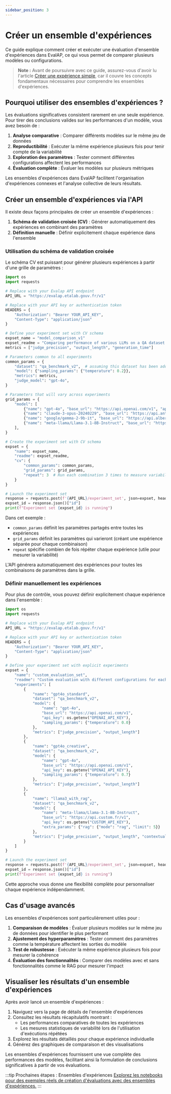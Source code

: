 ```yaml
---
sidebar_position: 3
---
```


# Créer un ensemble d'expériences

Ce guide explique comment créer et exécuter une évaluation d'ensemble d'expériences dans EvalAP, ce qui vous permet de comparer plusieurs modèles ou configurations.

> **Note :** Avant de poursuivre avec ce guide, assurez-vous d'avoir lu l'article [Créer une expérience simple](create-a-simple-experiment), car il couvre les concepts fondamentaux nécessaires pour comprendre les ensembles d'expériences.

## Pourquoi utiliser des ensembles d'expériences ?

Les évaluations significatives consistent rarement en une seule expérience. Pour tirer des conclusions valides sur les performances d'un modèle, vous avez besoin de :

1. **Analyse comparative** : Comparer différents modèles sur le même jeu de données
2. **Reproductibilité** : Exécuter la même expérience plusieurs fois pour tenir compte de la variabilité
3. **Exploration des paramètres** : Tester comment différentes configurations affectent les performances
4. **Évaluation complète** : Évaluer les modèles sur plusieurs métriques

Les ensembles d'expériences dans EvalAP facilitent l'organisation d'expériences connexes et l'analyse collective de leurs résultats.

## Créer un ensemble d'expériences via l'API

Il existe deux façons principales de créer un ensemble d'expériences :

1. **Schéma de validation croisée (CV)** : Générer automatiquement des expériences en combinant des paramètres
2. **Définition manuelle** : Définir explicitement chaque expérience dans l'ensemble

### Utilisation du schéma de validation croisée

Le schéma CV est puissant pour générer plusieurs expériences à partir d'une grille de paramètres :

```python
import os
import requests

# Replace with your Evalap API endpoint
API_URL = "https://evalap.etalab.gouv.fr/v1"

# Replace with your API key or authentication token
HEADERS = {
    "Authorization": "Bearer YOUR_API_KEY",
    "Content-Type": "application/json"
}

# Define your experiment set with CV schema
expset_name = "model_comparison_v1"
expset_readme = "Comparing performance of various LLMs on a QA dataset."
metrics = ["judge_precision", "output_length", "generation_time"]

# Parameters common to all experiments
common_params = {
    "dataset": "qa_benchmark_v2",  # assuming this dataset has been added before
    "model": {"sampling_params": {"temperature": 0.2}},
    "metrics": metrics,
    "judge_model": "gpt-4o",
}

# Parameters that will vary across experiments
grid_params = {
    "model": [
        {"name": "gpt-4o", "base_url": "https://api.openai.com/v1", "api_key": os.getenv("OPENAI_API_KEY")},
        {"name": "claude-3-opus-20240229", "base_url": "https://api.anthropic.com", "api_key": os.getenv("ANTHROPIC_API_KEY")},
        {"name": "google/gemma-2-9b-it", "base_url": "https://api.albert.fr/v1", "api_key": os.getenv("ALBERT_API_KEY")},
        {"name": "meta-llama/Llama-3.1-8B-Instruct", "base_url": "https://api.albert.fr/v1", "api_key": os.getenv("ALBERT_API_KEY")},
    ],
}

# Create the experiment set with CV schema
expset = {
    "name": expset_name,
    "readme": expset_readme,
    "cv": {
        "common_params": common_params, 
        "grid_params": grid_params, 
        "repeat": 3  # Run each combination 3 times to measure variability
    }
}

# Launch the experiment set
response = requests.post(f'{API_URL}/experiment_set', json=expset, headers=HEADERS)
expset_id = response.json()["id"]
print(f"Experiment set {expset_id} is running")
```

Dans cet exemple :
- `common_params` définit les paramètres partagés entre toutes les expériences
- `grid_params` définit les paramètres qui varieront (créant une expérience séparée pour chaque combinaison)
- `repeat` spécifie combien de fois répéter chaque expérience (utile pour mesurer la variabilité)

L'API générera automatiquement des expériences pour toutes les combinaisons de paramètres dans la grille.

### Définir manuellement les expériences

Pour plus de contrôle, vous pouvez définir explicitement chaque expérience dans l'ensemble :

```python
import os
import requests

# Replace with your Evalap API endpoint
API_URL = "https://evalap.etalab.gouv.fr/v1"

# Replace with your API key or authentication token
HEADERS = {
    "Authorization": "Bearer YOUR_API_KEY",
    "Content-Type": "application/json"
}

# Define your experiment set with explicit experiments
expset = {
    "name": "custom_evaluation_set",
    "readme": "Custom evaluation with different configurations for each model.",
    "experiments": [
        {
            "name": "gpt4o_standard",
            "dataset": "qa_benchmark_v2",
            "model": {
                "name": "gpt-4o", 
                "base_url": "https://api.openai.com/v1", 
                "api_key": os.getenv("OPENAI_API_KEY"),
                "sampling_params": {"temperature": 0.0}
            },
            "metrics": ["judge_precision", "output_length"]
        },
        {
            "name": "gpt4o_creative",
            "dataset": "qa_benchmark_v2",
            "model": {
                "name": "gpt-4o", 
                "base_url": "https://api.openai.com/v1", 
                "api_key": os.getenv("OPENAI_API_KEY"),
                "sampling_params": {"temperature": 0.7}
            },
            "metrics": ["judge_precision", "output_length"]
        },
        {
            "name": "llama3_with_rag",
            "dataset": "qa_benchmark_v2",
            "model": {
                "name": "meta-llama/Llama-3.1-8B-Instruct",
                "base_url": "https://api.custom.fr/v1",
                "api_key": os.getenv("CUSTOM_API_KEY"),
                "extra_params": {"rag": {"mode": "rag", "limit": 5}}
            },
            "metrics": ["judge_precision", "output_length", "contextual_relevancy"]
        }
    ]
}

# Launch the experiment set
response = requests.post(f'{API_URL}/experiment_set', json=expset, headers=HEADERS)
expset_id = response.json()["id"]
print(f"Experiment set {expset_id} is running")
```

Cette approche vous donne une flexibilité complète pour personnaliser chaque expérience indépendamment.

## Cas d'usage avancés

Les ensembles d'expériences sont particulièrement utiles pour :

1. **Comparaison de modèles** : Évaluer plusieurs modèles sur le même jeu de données pour identifier le plus performant
2. **Ajustement des hyperparamètres** : Tester comment des paramètres comme la température affectent les sorties du modèle
3. **Test de robustesse** : Exécuter la même expérience plusieurs fois pour mesurer la cohérence
4. **Évaluation des fonctionnalités** : Comparer des modèles avec et sans fonctionnalités comme le RAG pour mesurer l'impact

## Visualiser les résultats d'un ensemble d'expériences

Après avoir lancé un ensemble d'expériences :

1. Naviguez vers la page de détails de l'ensemble d'expériences
2. Consultez les résultats récapitulatifs montrant :
    - Les performances comparatives de toutes les expériences
    - Les mesures statistiques de variabilité lors de l'utilisation d'exécutions répétées
3. Explorez les résultats détaillés pour chaque expérience individuelle
4. Générez des graphiques de comparaison et des visualisations

Les ensembles d'expériences fournissent une vue complète des performances des modèles, facilitant ainsi la formulation de conclusions significatives à partir de vos évaluations.


:::tip Prochaines étapes : Ensembles d'expériences
[Explorez les notebooks pour des exemples réels de création d'évaluations avec des ensembles d'expériences.](https://github.com/etalab-ia/evalap/tree/main/notebooks)
:::
